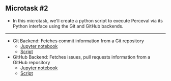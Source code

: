 ## Microtask #2

- In this microtask, we'll create a python script to execute Perceval via its Python interface using the Git and GitHub backends.

<hr>

- Git Backend: Fetches commit information from a Git repository
    - [Jupyter notebook](./Perceval_Git_Backend.ipynb)
    - [Script](./git_backend.py)
- GitHub Backend: Fetches issues, pull requests information from a GitHub repository
    - [Jupyter notebook](./Perceval_GitHub_Backend.ipynb)
    - [Script](./github_backend.py)